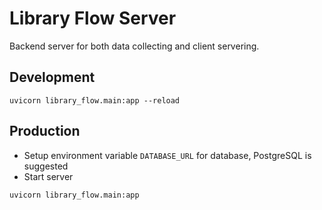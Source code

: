 # Library Flow Server

Backend server for both data collecting and client servering.

## Development

```shell
uvicorn library_flow.main:app --reload
```

## Production

* Setup environment variable `DATABASE_URL` for database, PostgreSQL is suggested
* Start server

```shell
uvicorn library_flow.main:app
```


